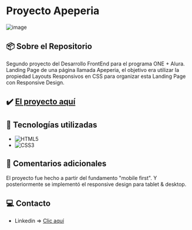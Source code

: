 # Proyecto Apeperia
![image](https://cdn.jsdelivr.net/gh/K3yJey/Proyecto-apeperia@main/img/homePage_Apeperia.jpeg)

## 📦 Sobre el Repositorio
Segundo proyecto del Desarrollo FrontEnd para el programa ONE + Alura. Landing Page de una página llamada Apeperia, el objetivo era utilizar la propiedad Layouts Responsivos en CSS para organizar esta Landing Page con Responsive Design.

## ✔️ [El proyecto aquí](https://github.com/K3yJey/Proyecto-apeperia.git)

## 🔧 Tecnologías utilizadas
* ![HTML5](https://img.shields.io/badge/html5-%23E34F26.svg?style=for-the-badge&logo=html5&logoColor=white)
* ![CSS3](https://img.shields.io/badge/css3-%231572B6.svg?style=for-the-badge&logo=css3&logoColor=white)

## 📌 Comentarios adicionales
El proyecto fue hecho a partir del fundamento "mobile first". Y posteriormente se implementó el responsive design para tablet & desktop.

## 💻 Contacto
* Linkedin => [Clic aquí](https://www.linkedin.com/in/k3yjey-dev/)